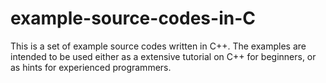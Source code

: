 # example-source-codes-in-C

This is a set of example source codes written in C++. 
The examples are intended to be used either as a extensive tutorial on C++ for beginners, or as hints for experienced programmers.
